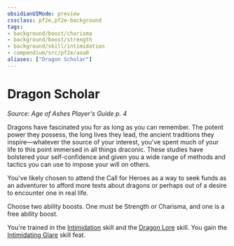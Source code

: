 ```yaml
---
obsidianUIMode: preview
cssclass: pf2e,pf2e-background
tags:
- background/boost/charisma
- background/boost/strength
- background/skill/intimidation
- compendium/src/pf2e/aoa0
aliases: ["Dragon Scholar"]
---
```

# Dragon Scholar
*Source: Age of Ashes Player's Guide p. 4*  

Dragons have fascinated you for as long as you can remember. The potent power they possess, the long lives they lead, the ancient traditions they inspire—whatever the source of your interest, you've spent much of your life to this point immersed in all things draconic. These studies have bolstered your self-confidence and given you a wide range of methods and tactics you can use to impose your will on others.

You've likely chosen to attend the Call for Heroes as a way to seek funds as an adventurer to afford more texts about dragons or perhaps out of a desire to encounter one in real life.

Choose two ability boosts. One must be Strength or Charisma, and one is a free ability boost.

You're trained in the [Intimidation](compendium/skills.md#Intimidation) skill and the [Dragon Lore](compendium/skills.md#Lore) skill. You gain the [Intimidating Glare](compendium/feats/intimidating-glare.md) skill feat.